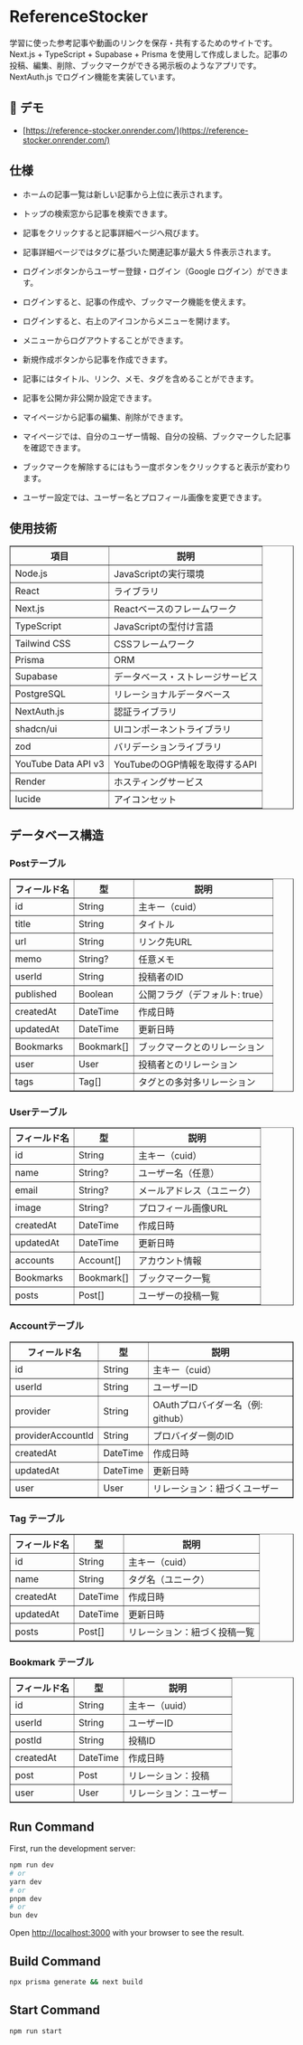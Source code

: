 # ReferenceStocker

学習に使った参考記事や動画のリンクを保存・共有するためのサイトです。
Next.js + TypeScript + Supabase + Prisma を使用して作成しました。記事の投稿、編集、削除、ブックマークができる掲示板のようなアプリです。NextAuth.js でログイン機能を実装しています。

## 🚀 デモ

- [https://reference-stocker.onrender.com/](https://reference-stocker.onrender.com/)

## 仕様

- ホームの記事一覧は新しい記事から上位に表示されます。
- トップの検索窓から記事を検索できます。
- 記事をクリックすると記事詳細ページへ飛びます。
- 記事詳細ページではタグに基づいた関連記事が最大 5 件表示されます。

- ログインボタンからユーザー登録・ログイン（Google ログイン）ができます。
- ログインすると、記事の作成や、ブックマーク機能を使えます。
- ログインすると、右上のアイコンからメニューを開けます。
- メニューからログアウトすることができます。

- 新規作成ボタンから記事を作成できます。
- 記事にはタイトル、リンク、メモ、タグを含めることができます。
- 記事を公開か非公開か設定できます。

- マイページから記事の編集、削除ができます。
- マイページでは、自分のユーザー情報、自分の投稿、ブックマークした記事を確認できます。
- ブックマークを解除するにはもう一度ボタンをクリックすると表示が変わります。

- ユーザー設定では、ユーザー名とプロフィール画像を変更できます。

## 使用技術

<table border="1">
  <thead>
    <tr>
      <th>項目</th>
      <th>説明</th>
    </tr>
  </thead>
  <tbody>
      <tr>
      <td>Node.js</td>
      <td>JavaScriptの実行環境</td>
    </tr>
    <tr>
      <td>React</td>
      <td>ライブラリ</td>
    </tr>
    <tr>
      <td>Next.js</td>
      <td>Reactベースのフレームワーク</td>
    </tr>
    <tr>
      <td>TypeScript</td>
      <td>JavaScriptの型付け言語</td>
    </tr>
    <tr>
      <td>Tailwind CSS</td>
      <td>CSSフレームワーク</td>
    </tr>
    <tr>
      <td>Prisma</td>
      <td>ORM</td>
    </tr>
    <tr>
      <td>Supabase</td>
      <td>データベース・ストレージサービス</td>
    </tr>
    <tr>
      <td>PostgreSQL</td>
      <td>リレーショナルデータベース</td>
    </tr>
    <tr>
      <td>NextAuth.js</td>
      <td>認証ライブラリ</td>
    </tr>
    <tr>
      <td>shadcn/ui</td>
      <td>UIコンポーネントライブラリ</td>
    </tr>
    <tr>
      <td>zod</td>
      <td>バリデーションライブラリ</td>
    </tr>
    <tr>
      <td>YouTube Data API v3</td>
      <td>YouTubeのOGP情報を取得するAPI</td>
    </tr>
    <tr>
      <td>Render</td>
      <td>ホスティングサービス</td>
    </tr>
    <tr>
      <td>lucide</td>
      <td>アイコンセット</td>
    </tr>
  </tbody>
</table>


## データベース構造
### Postテーブル
<table border="1">
  <thead>
    <tr>
      <th>フィールド名</th>
      <th>型</th>
      <th>説明</th>
    </tr>
  </thead>
  <tbody>
    <tr><td>id</td><td>String</td><td>主キー（cuid）</td></tr>
    <tr><td>title</td><td>String</td><td>タイトル</td></tr>
    <tr><td>url</td><td>String</td><td>リンク先URL</td></tr>
    <tr><td>memo</td><td>String?</td><td>任意メモ</td></tr>
    <tr><td>userId</td><td>String</td><td>投稿者のID</td></tr>
    <tr><td>published</td><td>Boolean</td><td>公開フラグ（デフォルト: true）</td></tr>
    <tr><td>createdAt</td><td>DateTime</td><td>作成日時</td></tr>
    <tr><td>updatedAt</td><td>DateTime</td><td>更新日時</td></tr>
    <tr><td>Bookmarks</td><td>Bookmark[]</td><td>ブックマークとのリレーション</td></tr>
    <tr><td>user</td><td>User</td><td>投稿者とのリレーション</td></tr>
    <tr><td>tags</td><td>Tag[]</td><td>タグとの多対多リレーション</td></tr>
  </tbody>
</table>

### Userテーブル
<table border="1">
  <thead>
    <tr>
      <th>フィールド名</th>
      <th>型</th>
      <th>説明</th>
    </tr>
  </thead>
  <tbody>
    <tr><td>id</td><td>String</td><td>主キー（cuid）</td></tr>
    <tr><td>name</td><td>String?</td><td>ユーザー名（任意）</td></tr>
    <tr><td>email</td><td>String?</td><td>メールアドレス（ユニーク）</td></tr>
    <tr><td>image</td><td>String?</td><td>プロフィール画像URL</td></tr>
    <tr><td>createdAt</td><td>DateTime</td><td>作成日時</td></tr>
    <tr><td>updatedAt</td><td>DateTime</td><td>更新日時</td></tr>
    <tr><td>accounts</td><td>Account[]</td><td>アカウント情報</td></tr>
    <tr><td>Bookmarks</td><td>Bookmark[]</td><td>ブックマーク一覧</td></tr>
    <tr><td>posts</td><td>Post[]</td><td>ユーザーの投稿一覧</td></tr>
  </tbody>
</table>

### Accountテーブル
<table border="1">
  <thead>
    <tr>
      <th>フィールド名</th>
      <th>型</th>
      <th>説明</th>
    </tr>
  </thead>
  <tbody>
    <tr><td>id</td><td>String</td><td>主キー（cuid）</td></tr>
    <tr><td>userId</td><td>String</td><td>ユーザーID</td></tr>
    <tr><td>provider</td><td>String</td><td>OAuthプロバイダー名（例: github）</td></tr>
    <tr><td>providerAccountId</td><td>String</td><td>プロバイダー側のID</td></tr>
    <tr><td>createdAt</td><td>DateTime</td><td>作成日時</td></tr>
    <tr><td>updatedAt</td><td>DateTime</td><td>更新日時</td></tr>
    <tr><td>user</td><td>User</td><td>リレーション：紐づくユーザー</td></tr>
  </tbody>
</table>

### Tag テーブル
<table border="1">
  <thead>
    <tr>
      <th>フィールド名</th>
      <th>型</th>
      <th>説明</th>
    </tr>
  </thead>
  <tbody>
    <tr><td>id</td><td>String</td><td>主キー（cuid）</td></tr>
    <tr><td>name</td><td>String</td><td>タグ名（ユニーク）</td></tr>
    <tr><td>createdAt</td><td>DateTime</td><td>作成日時</td></tr>
    <tr><td>updatedAt</td><td>DateTime</td><td>更新日時</td></tr>
    <tr><td>posts</td><td>Post[]</td><td>リレーション：紐づく投稿一覧</td></tr>
  </tbody>
</table>

### Bookmark テーブル
<table border="1">
  <thead>
    <tr>
      <th>フィールド名</th>
      <th>型</th>
      <th>説明</th>
    </tr>
  </thead>
  <tbody>
    <tr><td>id</td><td>String</td><td>主キー（uuid）</td></tr>
    <tr><td>userId</td><td>String</td><td>ユーザーID</td></tr>
    <tr><td>postId</td><td>String</td><td>投稿ID</td></tr>
    <tr><td>createdAt</td><td>DateTime</td><td>作成日時</td></tr>
    <tr><td>post</td><td>Post</td><td>リレーション：投稿</td></tr>
    <tr><td>user</td><td>User</td><td>リレーション：ユーザー</td></tr>
  </tbody>
</table>


## Run Command

First, run the development server:

```bash
npm run dev
# or
yarn dev
# or
pnpm dev
# or
bun dev
```

Open [http://localhost:3000](http://localhost:3000) with your browser to see the result.

## Build Command

```bash
npx prisma generate && next build
```

## Start Command

```bash
npm run start
```
